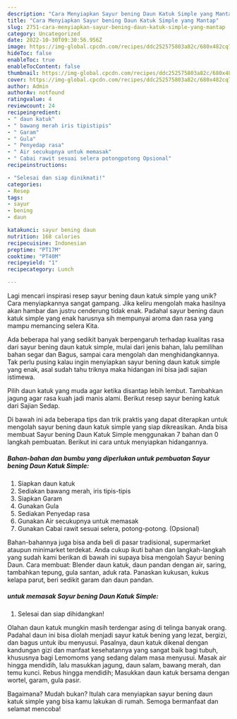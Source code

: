 ```yaml
---
description: "Cara Menyiapkan Sayur bening Daun Katuk Simple yang Mantap"
title: "Cara Menyiapkan Sayur bening Daun Katuk Simple yang Mantap"
slug: 2751-cara-menyiapkan-sayur-bening-daun-katuk-simple-yang-mantap
category: Uncategorized
date: 2022-10-30T09:30:56.956Z
image: https://img-global.cpcdn.com/recipes/ddc252575803a82c/680x482cq70/sayur-bening-daun-katuk-simple-foto-resep-utama.jpg
hideToc: false
enableToc: true
enableTocContent: false
thumbnail: https://img-global.cpcdn.com/recipes/ddc252575803a82c/680x482cq70/sayur-bening-daun-katuk-simple-foto-resep-utama.jpg
cover: https://img-global.cpcdn.com/recipes/ddc252575803a82c/680x482cq70/sayur-bening-daun-katuk-simple-foto-resep-utama.jpg
author: Admin
authorAv: notfound
ratingvalue: 4
reviewcount: 24
recipeingredient:
- " daun katuk"
- " bawang merah iris tipistipis"
- " Garam"
- " Gula"
- " Penyedap rasa"
- " Air secukupnya untuk memasak"
- " Cabai rawit sesuai selera potongpotong Opsional"
recipeinstructions:

- "Selesai dan siap dinikmati!"
categories:
- Resep
tags:
- sayur
- bening
- daun

katakunci: sayur bening daun 
nutrition: 168 calories
recipecuisine: Indonesian
preptime: "PT17M"
cooktime: "PT40M"
recipeyield: "1"
recipecategory: Lunch

---
```





Lagi mencari inspirasi resep sayur bening daun katuk simple yang unik? Cara menyiapkannya sangat gampang. Jika keliru mengolah maka hasilnya akan hambar dan justru cenderung tidak enak. Padahal sayur bening daun katuk simple yang enak harusnya sih mempunyai aroma dan rasa yang mampu memancing selera Kita.





Ada beberapa hal yang sedikit banyak berpengaruh terhadap kualitas rasa dari sayur bening daun katuk simple, mulai dari jenis bahan, lalu pemilihan bahan segar dan Bagus, sampai cara mengolah dan menghidangkannya. Tak perlu pusing kalau ingin menyiapkan sayur bening daun katuk simple yang enak,      asal sudah tahu triknya maka hidangan ini bisa jadi sajian istimewa.














Pilih daun katuk yang muda agar ketika disantap lebih lembut. Tambahkan jagung agar rasa kuah jadi manis alami. Berikut resep sayur bening katuk dari Sajian Sedap.






Di bawah ini ada beberapa tips dan trik praktis yang dapat diterapkan untuk mengolah sayur bening daun katuk simple yang siap dikreasikan. Anda bisa membuat Sayur bening Daun Katuk Simple menggunakan 7 bahan dan 0 langkah pembuatan. Berikut ini cara untuk menyiapkan hidangannya.

<!--inarticleads1-->

##### Bahan-bahan dan bumbu yang diperlukan untuk pembuatan Sayur bening Daun Katuk Simple:

1. Siapkan  daun katuk
1. Sediakan  bawang merah, iris tipis-tipis
1. Siapkan  Garam
1. Gunakan  Gula
1. Sediakan  Penyedap rasa
1. Gunakan  Air secukupnya untuk memasak
1. Gunakan  Cabai rawit sesuai selera, potong-potong. (Opsional)


Bahan-bahannya juga bisa anda beli di pasar tradisional, supermarket ataupun minimarket terdekat. Anda cukup ikuti bahan dan langkah-langkah yang sudah kami berikan di bawah ini supaya bisa mengolah Sayur bening Daun. Cara membuat: Blender daun katuk, daun pandan dengan air, saring, tambahkan tepung, gula santan, aduk rata. Panaskan kukusan, kukus kelapa parut, beri sedikit garam dan daun pandan. 

<!--inarticleads2-->

#####  untuk memasak Sayur bening Daun Katuk Simple:


1. Selesai dan siap dihidangkan!

Olahan daun katuk mungkin masih terdengar asing di telinga banyak orang. Padahal daun ini bisa diolah menjadi sayur katuk bening yang lezat, bergizi, dan bagus untuk ibu menyusui. Pasalnya, daun katuk dikenal dengan kandungan gizi dan manfaat kesehatannya yang sangat baik bagi tubuh, khususnya bagi Lemomoms yang sedang dalam masa menyusui. Masak air hingga mendidih, lalu masukkan jagung, daun salam, bawang merah, dan temu kunci. Rebus hingga mendidih; Masukkan daun katuk bersama dengan wortel, garam, gula pasir. 

Bagaimana? Mudah bukan? Itulah cara menyiapkan sayur bening daun katuk simple yang bisa kamu lakukan di rumah. Semoga bermanfaat dan selamat mencoba!
